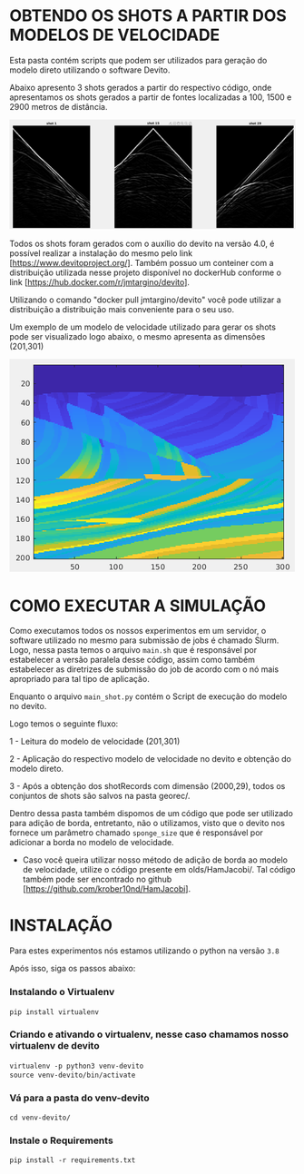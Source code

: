 # OBTENDO OS SHOTS A PARTIR DOS MODELOS DE VELOCIDADE


Esta pasta contém scripts que podem ser utilizados para geração do modelo direto utilizando o software Devito.

Abaixo apresento 3 shots gerados a partir do respectivo código, onde apresentamos os shots gerados a partir de fontes localizadas a 100, 1500 e 2900 metros de distância.

<img src="./olds/figures/shots.png">


Todos os shots foram gerados com o auxílio do devito na versão 4.0, é possível realizar a instalação do mesmo pelo link [https://www.devitoproject.org/]. Também possuo um conteiner com a distribuição utilizada nesse projeto disponível no dockerHub conforme
 o link [https://hub.docker.com/r/jmtargino/devito].

Utilizando o comando "docker pull jmtargino/devito" você pode utilizar a distribuição a distribuição mais conveniente para o seu uso.



Um exemplo de um modelo de velocidade utilizado para gerar os shots pode ser visualizado logo abaixo, o mesmo apresenta as dimensões (201,301)


<img src="./olds/figures/vmodel.png">


# COMO EXECUTAR A SIMULAÇÃO


Como executamos todos os nossos experimentos em um servidor, o software utilizado no mesmo para submissão de jobs é chamado Slurm. Logo, nessa pasta temos o arquivo ```main.sh``` que é responsável por estabelecer a versão paralela desse código, assim como também estabelecer as diretrizes de submissão do job de acordo com o nó mais apropriado para tal tipo de aplicação.

Enquanto o arquivo ```main_shot.py``` contém o Script de execução do modelo no devito.

Logo temos o seguinte fluxo:

1 - Leitura do modelo de velocidade (201,301) 

2 - Aplicação do respectivo modelo de velocidade no devito e obtenção do modelo direto.

3 - Após a obtenção dos shotRecords com dimensão (2000,29), todos os conjuntos de shots são salvos na pasta georec/.


Dentro dessa pasta também dispomos de um código que pode ser utilizado para adição de borda, entretanto, não o utilizamos, visto que o devito nos fornece um parâmetro chamado `sponge_size` que é responsável por adicionar a borda no modelo de velocidade.

* Caso você queira utilizar nosso método de adição de borda ao modelo de velocidade, utilize o código presente em olds/HamJacobi/. Tal código também pode ser encontrado no github [https://github.com/krober10nd/HamJacobi].


# INSTALAÇÃO

Para estes experimentos nós estamos utilizando o python na versão `3.8`

Após isso, siga os passos abaixo: 

### Instalando o Virtualenv
```
pip install virtualenv
```

### Criando e ativando o virtualenv, nesse caso chamamos nosso virtualenv de devito
```
virtualenv -p python3 venv-devito
source venv-devito/bin/activate
```
### Vá para a pasta do venv-devito
```
cd venv-devito/
```
### Instale o Requirements 
```
pip install -r requirements.txt

